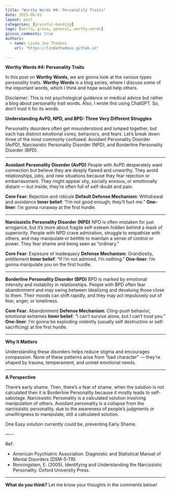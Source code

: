 ```yaml
---
title: "Worthy Words #4: Personality Traits"
date: 2025-06-01
layout: post
categories: [graceful-bonding]
tags: [world, grace, general, worthy-words]
giscus_comments: true
authors:
  - name: Linda Joe Thadeus
    url: "https://lindathadeus.github.io"

---
```

**Worthy Words #4: Personality Traits**

In this post on **Worthy Words**, we are gonna look at the various types personality traits. **Worthy Words** is a blog series, where I discuss some of the important words, which I think and hope would help others. 

Disclaimer: This is not psychological guidance or medical advice but rather a blog about personality trait words. Also, I wrote this using ChatGPT. So, don’t trust it for its words.

**Understanding AvPD, NPD, and BPD: Three Very Different Struggles**

Personality disorders often get misunderstood and lumped together, but each has distinct emotional cores, behaviors, and fears. Let’s break down three of the most commonly confused: Avoidant Personality Disorder (AvPD), Narcissistic Personality Disorder (NPD), and Borderline Personality Disorder (BPD).

---

**Avoidant Personality Disorder (AvPD)**
People with AvPD desperately want connection but believe they are deeply flawed and unworthy. They avoid relationships, jobs, and new situations because they fear rejection or embarrassment. They might appear shy, socially anxious, or emotionally distant — but inside, they’re often full of self-doubt and pain.

**Core Fear**: Rejection and ridicule
**Default Defense Mechanism**: Withdrawal and avoidance
**Inner belief**: “I’m not good enough; they’ll hurt me.”
**One-liner**: I’m gonna runaway at the first hurdle.

---

**Narcissistic Personality Disorder (NPD)**
NPD is often mistaken for just arrogance, but it’s more about fragile self-esteem hidden behind a mask of superiority. People with NPD crave admiration, struggle to empathize with others, and may manipulate or belittle to maintain a sense of control or power. They fear shame and being seen as “ordinary.”

**Core Fear**: Exposure of inadequacy
**Defense Mechanism**: Grandiosity, entitlement
**Inner belief**: “If I’m not admired, I’m nothing.”
**One-liner**: I’m gonna manipulate you on the first hurdle.

---

**Borderline Personality Disorder (BPD)**
BPD is marked by emotional intensity and instability in relationships. People with BPD often fear abandonment and may swing between idealizing and devaluing those close to them. Their moods can shift rapidly, and they may act impulsively out of fear, anger, or loneliness.

**Core Fear**: Abandonment
**Defense Mechanism**: Cling-push behavior, emotional extremes
**Inner belief**: “I can’t survive alone, but I can’t trust you.”
**One-liner**: I’m gonna be exploding violently (usually self destructive or self-sacrificing) at the first hurdle.

---

**Why It Matters**

Understanding these disorders helps reduce stigma and encourages compassion. None of these patterns arise from “bad character” — they’re shaped by trauma, temperament, and unmet emotional needs.

--- 
**A Perspective**

There’s early shame. Then, there’s a fear of shame, when the solution is not calculated then it is Borderline Personality because it mostly leads to self-sabotage. Narcissistic Personality is a calculated solution involving manipulation of others. Avoidant personality is a collapse from the narcissistic personality, due to the awareness of people’s judgments or unwillingness to manipulate, still a calculated solution.

One Easy solution currently could be, preventing Early Shame. 


—--

Ref:
- American Psychiatric Association. Diagnostic and Statistical Manual of Mental Disorders (DSM-5-TR).
- Ronningstam, E. (2005). Identifying and Understanding the Narcissistic Personality. Oxford University Press.


---

**What do you think?** Let me know your thoughts in the comments below!